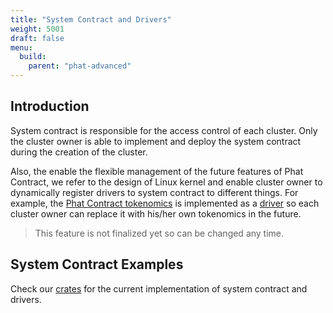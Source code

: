 ```yaml
---
title: "System Contract and Drivers"
weight: 5001
draft: false
menu:
  build:
    parent: "phat-advanced"
---
```


## Introduction

System contract is responsible for the access control of each cluster. Only the cluster owner is able to implement and deploy the system contract during the creation of the cluster.

Also, the enable the flexible management of the future features of Phat Contract, we refer to the design of Linux kernel and enable cluster owner to dynamically register drivers to system contract to different things. For example, the [Phat Contract tokenomics](/en-us/general/phala-network/phat-contract-fee/) is implemented as a [driver](https://github.com/Phala-Network/phala-blockchain/tree/master/crates/pink-drivers/tokenomic) so each cluster owner can replace it with his/her own tokenomics in the future.

> This feature is not finalized yet so can be changed any time.

## System Contract Examples

Check our [crates](https://github.com/Phala-Network/phala-blockchain/tree/master/crates/pink-drivers) for the current implementation of system contract and drivers.
